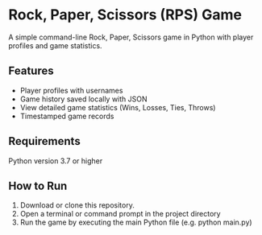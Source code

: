 # Rock, Paper, Scissors (RPS) Game

A simple command-line Rock, Paper, Scissors game in Python with player profiles and game statistics.

## Features

- Player profiles with usernames
- Game history saved locally with JSON
- View detailed game statistics (Wins, Losses, Ties, Throws)
- Timestamped game records

## Requirements

Python version 3.7 or higher


## How to Run

1. Download or clone this repository.
2. Open a terminal or command prompt in the project directory
3. Run the game by executing the main Python file (e.g. python main.py)
